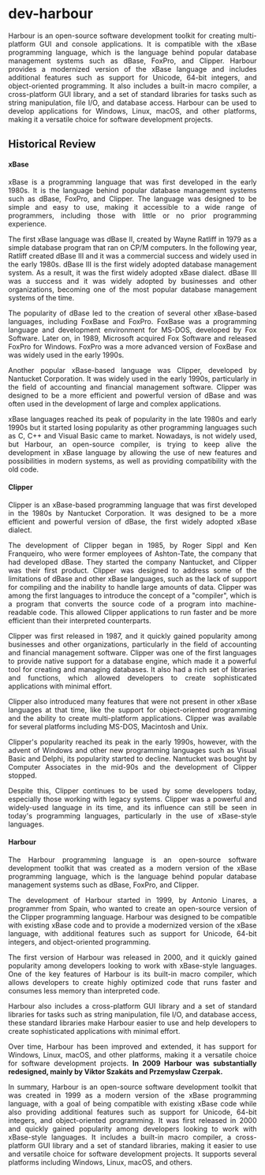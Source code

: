 # dev-harbour


<div style="text-align: justify">
Harbour is an open-source software development toolkit for creating multi-platform GUI and console applications. It is compatible with the xBase programming language, which is the language behind popular database management systems such as dBase, FoxPro, and Clipper. Harbour provides a modernized version of the xBase language and includes additional features such as support for Unicode, 64-bit integers, and object-oriented programming. It also includes a built-in macro compiler, a cross-platform GUI library, and a set of standard libraries for tasks such as string manipulation, file I/O, and database access. Harbour can be used to develop applications for Windows, Linux, macOS, and other platforms, making it a versatile choice for software development projects.
</div>

## Historical Review

#### xBase
<div style="text-align: justify">
xBase is a programming language that was first developed in the early 1980s. It is the language behind popular database management systems such as dBase, FoxPro, and Clipper. The language was designed to be simple and easy to use, making it accessible to a wide range of programmers, including those with little or no prior programming experience.


The first xBase language was dBase II, created by Wayne Ratliff in 1979 as a simple database program that ran on CP/M computers. In the following year, Ratliff created dBase III and it was a commercial success and widely used in the early 1980s. dBase III is the first widely adopted database management system. As a result, it was the first widely adopted xBase dialect. dBase III was a success and it was widely adopted by businesses and other organizations, becoming one of the most popular database management systems of the time.

The popularity of dBase led to the creation of several other xBase-based languages, including FoxBase and FoxPro. FoxBase was a programming language and development environment for MS-DOS, developed by Fox Software. Later on, in 1989, Microsoft acquired Fox Software and released FoxPro for Windows. FoxPro was a more advanced version of FoxBase and was widely used in the early 1990s.

Another popular xBase-based language was Clipper, developed by Nantucket Corporation. It was widely used in the early 1990s, particularly in the field of accounting and financial management software. Clipper was designed to be a more efficient and powerful version of dBase and was often used in the development of large and complex applications.

xBase languages reached its peak of popularity in the late 1980s and early 1990s but it started losing popularity as other programming languages such as C, C++ and Visual Basic came to market. Nowadays, is not widely used, but Harbour, an open-source compiler, is trying to keep alive the development in xBase language by allowing the use of new features and possibilities in modern systems, as well as providing compatibility with the old code.
</div>

#### Clipper
<div style="text-align: justify">
Clipper is an xBase-based programming language that was first developed in the 1980s by Nantucket Corporation. It was designed to be a more efficient and powerful version of dBase, the first widely adopted xBase dialect.

The development of Clipper began in 1985, by Roger Sippl and Ken Franqueiro, who were former employees of Ashton-Tate, the company that had developed dBase. They started the company Nantucket, and Clipper was their first product. Clipper was designed to address some of the limitations of dBase and other xBase languages, such as the lack of support for compiling and the inability to handle large amounts of data. Clipper was among the first languages to introduce the concept of a "compiler", which is a program that converts the source code of a program into machine-readable code. This allowed Clipper applications to run faster and be more efficient than their interpreted counterparts.

Clipper was first released in 1987, and it quickly gained popularity among businesses and other organizations, particularly in the field of accounting and financial management software. Clipper was one of the first languages to provide native support for a database engine, which made it a powerful tool for creating and managing databases. It also had a rich set of libraries and functions, which allowed developers to create sophisticated applications with minimal effort.

Clipper also introduced many features that were not present in other xBase languages at that time, like the support for object-oriented programming and the ability to create multi-platform applications. Clipper was available for several platforms including MS-DOS, Macintosh and Unix.

Clipper's popularity reached its peak in the early 1990s, however, with the advent of Windows and other new programming languages such as Visual Basic and Delphi, its popularity started to decline. Nantucket was bought by Computer Associates in the mid-90s and the development of Clipper stopped.

Despite this, Clipper continues to be used by some developers today, especially those working with legacy systems. Clipper was a powerful and widely-used language in its time, and its influence can still be seen in today's programming languages, particularly in the use of xBase-style languages.
</div>

#### Harbour
<div style="text-align: justify">
The Harbour programming language is an open-source software development toolkit that was created as a modern version of the xBase programming language, which is the language behind popular database management systems such as dBase, FoxPro, and Clipper.

The development of Harbour started in 1999, by Antonio Linares, a programmer from Spain, who wanted to create an open-source version of the Clipper programming language. Harbour was designed to be compatible with existing xBase code and to provide a modernized version of the xBase language, with additional features such as support for Unicode, 64-bit integers, and object-oriented programming.

The first version of Harbour was released in 2000, and it quickly gained popularity among developers looking to work with xBase-style languages. One of the key features of Harbour is its built-in macro compiler, which allows developers to create highly optimized code that runs faster and consumes less memory than interpreted code.

Harbour also includes a cross-platform GUI library and a set of standard libraries for tasks such as string manipulation, file I/O, and database access, these standard libraries make Harbour easier to use and help developers to create sophisticated applications with minimal effort.

Over time, Harbour has been improved and extended, it has support for Windows, Linux, macOS, and other platforms, making it a versatile choice for software development projects. __In 2009 Harbour was substantially redesigned, mainly by Viktor Szakáts and Przemysław Czerpak.__

In summary, Harbour is an open-source software development toolkit that was created in 1999 as a modern version of the xBase programming language, with a goal of being compatible with existing xBase code while also providing additional features such as support for Unicode, 64-bit integers, and object-oriented programming. It was first released in 2000 and quickly gained popularity among developers looking to work with xBase-style languages. It includes a built-in macro compiler, a cross-platform GUI library and a set of standard libraries, making it easier to use and versatile choice for software development projects. It supports several platforms including Windows, Linux, macOS, and others.

</div>